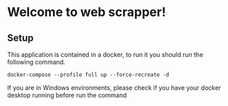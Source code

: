 # Welcome to web scrapper!

## Setup
This application is contained in a docker, to run it you should run the following command.

    docker-compose --profile full up --force-recreate -d

If you are in Windows environments, please check if you have your docker desktop running before run the command